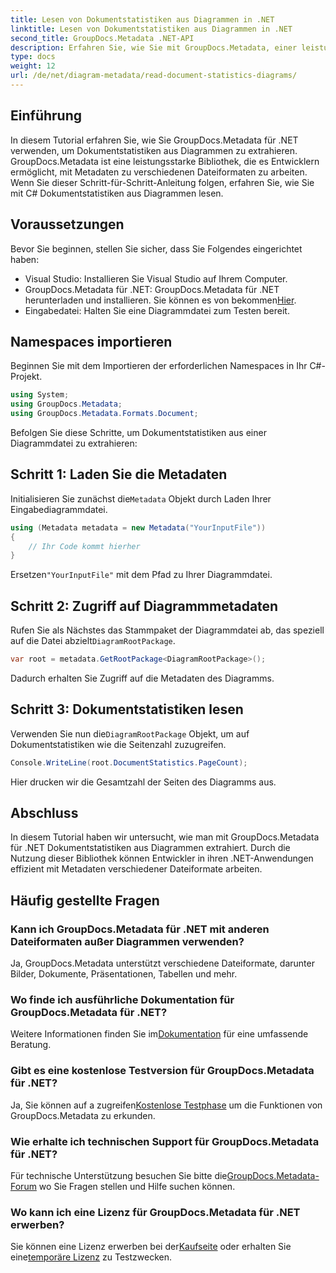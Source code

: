 ```yaml
---
title: Lesen von Dokumentstatistiken aus Diagrammen in .NET
linktitle: Lesen von Dokumentstatistiken aus Diagrammen in .NET
second_title: GroupDocs.Metadata .NET-API
description: Erfahren Sie, wie Sie mit GroupDocs.Metadata, einer leistungsstarken Bibliothek zur Metadatenbearbeitung, Dokumentstatistiken aus Diagrammen in .NET extrahieren.
type: docs
weight: 12
url: /de/net/diagram-metadata/read-document-statistics-diagrams/
---
```

## Einführung
In diesem Tutorial erfahren Sie, wie Sie GroupDocs.Metadata für .NET verwenden, um Dokumentstatistiken aus Diagrammen zu extrahieren. GroupDocs.Metadata ist eine leistungsstarke Bibliothek, die es Entwicklern ermöglicht, mit Metadaten zu verschiedenen Dateiformaten zu arbeiten. Wenn Sie dieser Schritt-für-Schritt-Anleitung folgen, erfahren Sie, wie Sie mit C# Dokumentstatistiken aus Diagrammen lesen.
## Voraussetzungen
Bevor Sie beginnen, stellen Sie sicher, dass Sie Folgendes eingerichtet haben:
- Visual Studio: Installieren Sie Visual Studio auf Ihrem Computer.
-  GroupDocs.Metadata für .NET: GroupDocs.Metadata für .NET herunterladen und installieren. Sie können es von bekommen[Hier](https://releases.groupdocs.com/metadata/net/).
- Eingabedatei: Halten Sie eine Diagrammdatei zum Testen bereit.

## Namespaces importieren
Beginnen Sie mit dem Importieren der erforderlichen Namespaces in Ihr C#-Projekt.
```csharp
using System;
using GroupDocs.Metadata;
using GroupDocs.Metadata.Formats.Document;
```

Befolgen Sie diese Schritte, um Dokumentstatistiken aus einer Diagrammdatei zu extrahieren:
## Schritt 1: Laden Sie die Metadaten
 Initialisieren Sie zunächst die`Metadata` Objekt durch Laden Ihrer Eingabediagrammdatei.
```csharp
using (Metadata metadata = new Metadata("YourInputFile"))
{
    // Ihr Code kommt hierher
}
```
 Ersetzen`"YourInputFile"` mit dem Pfad zu Ihrer Diagrammdatei.
## Schritt 2: Zugriff auf Diagrammmetadaten
 Rufen Sie als Nächstes das Stammpaket der Diagrammdatei ab, das speziell auf die Datei abzielt`DiagramRootPackage`.
```csharp
var root = metadata.GetRootPackage<DiagramRootPackage>();
```
Dadurch erhalten Sie Zugriff auf die Metadaten des Diagramms.
## Schritt 3: Dokumentstatistiken lesen
 Verwenden Sie nun die`DiagramRootPackage` Objekt, um auf Dokumentstatistiken wie die Seitenzahl zuzugreifen.
```csharp
Console.WriteLine(root.DocumentStatistics.PageCount);
```
Hier drucken wir die Gesamtzahl der Seiten des Diagramms aus.

## Abschluss
In diesem Tutorial haben wir untersucht, wie man mit GroupDocs.Metadata für .NET Dokumentstatistiken aus Diagrammen extrahiert. Durch die Nutzung dieser Bibliothek können Entwickler in ihren .NET-Anwendungen effizient mit Metadaten verschiedener Dateiformate arbeiten.

## Häufig gestellte Fragen
### Kann ich GroupDocs.Metadata für .NET mit anderen Dateiformaten außer Diagrammen verwenden?
Ja, GroupDocs.Metadata unterstützt verschiedene Dateiformate, darunter Bilder, Dokumente, Präsentationen, Tabellen und mehr.
### Wo finde ich ausführliche Dokumentation für GroupDocs.Metadata für .NET?
 Weitere Informationen finden Sie im[Dokumentation](https://reference.groupdocs.com/metadata/net/) für eine umfassende Beratung.
### Gibt es eine kostenlose Testversion für GroupDocs.Metadata für .NET?
 Ja, Sie können auf a zugreifen[Kostenlose Testphase](https://releases.groupdocs.com/) um die Funktionen von GroupDocs.Metadata zu erkunden.
### Wie erhalte ich technischen Support für GroupDocs.Metadata für .NET?
 Für technische Unterstützung besuchen Sie bitte die[GroupDocs.Metadata-Forum](https://forum.groupdocs.com/c/metadata/14) wo Sie Fragen stellen und Hilfe suchen können.
### Wo kann ich eine Lizenz für GroupDocs.Metadata für .NET erwerben?
 Sie können eine Lizenz erwerben bei der[Kaufseite](https://purchase.groupdocs.com/buy) oder erhalten Sie eine[temporäre Lizenz](https://purchase.groupdocs.com/temporary-license/) zu Testzwecken.